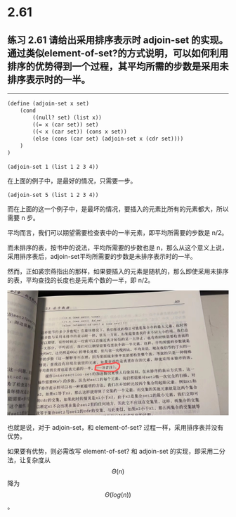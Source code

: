 # 2.61

## 练习 2.61 请给出采用排序表示时 adjoin-set 的实现。通过类似element-of-set?的方式说明，可以如何利用排序的优势得到一个过程，其平均所需的步数是采用未排序表示时的一半。

---

```eval-scheme
(define (adjoin-set x set)
    (cond
        ((null? set) (list x))
        ((= x (car set)) set)
        ((< x (car set)) (cons x set))
        (else (cons (car set) (adjoin-set x (cdr set))))
    )
)

(adjoin-set 1 (list 1 2 3 4))
```

在上面的例子中，是最好的情况，只需要一步。

```eval-scheme
(adjoin-set 5 (list 1 2 3 4))
```

而在上面的这一个例子中，是最坏的情况，要插入的元素比所有的元素都大，所以需要 n 步。

平均而言，我们可以期望需要检查表中的一半元素，即平均所需要的步数是 n/2。

而未排序的表，按书中的说法，平均所需要的步数也是 n，那么从这个意义上说，采用排序表后，adjoin-set平均所需要的步数是未排序表示时的一半。

然而，正如裘宗燕指出的那样，如果要插入的元素是随机的，那么即使采用未排序的表，平均查找的长度也是元素个数的一半，即 n/2。

![](2.61/sort-or-not-sort.jpg)

也就是说，对于 adjoin-set，和 element-of-set? 过程一样，采用排序表并没有优势。

如果要有优势，则必需改写 element-of-set? 和 adjoin-set 的实现，即采用二分法，让复杂度从 $$\Theta(n)$$ 降为 $$\Theta(log(n))$$。



